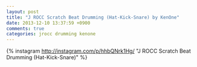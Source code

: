 ```yaml
---
layout: post
title: "J ROCC Scratch Beat Drumming (Hat-Kick-Snare) by KenOne"
date: 2013-12-10 13:37:59 +0900
comments: true
categories: jrocc drumming kenone
---
```


{% instagram http://instagram.com/p/hhbQNrk1Hg/ "J ROCC Scratch Beat Drumming (Hat-Kick-Snare)" %}
